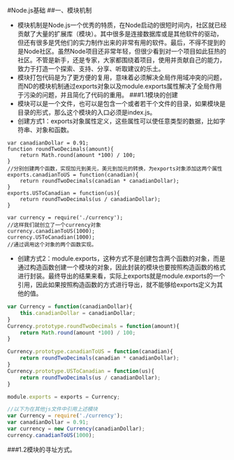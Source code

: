 #Node.js基础
##一、模块机制
- 模块机制是Node.js一个优秀的特质，在Node启动的很短时间内，社区就已经贡献了大量的扩展库（模块）。其中很多是连接数据库或是其他软件的驱动，但还有很多是凭他们的实力制作出来的非常有用的软件。最后，不得不提到的是Node社区。虽然Node项目还非常年轻，但很少看到对一个项目如此狂热的社区。不管是新手，还是专家，大家都围绕着项目，使用并贡献自己的能力，致力于打造一个探索、支持、分享、听取建议的乐土。
- 模块打包代码是为了更方便的复用，意味着必须解决全局作用域冲突的问题，而ND的模块机制通过exports对象以及module.exports属性解决了全局作用于污染的问题，并且简化了代码的重用。
###1.1模块的创建
- 模块可以是一个文件，也可以是包含一个或者若干个文件的目录，如果模块是目录的形式，那么这个模块的入口必须是index.js。
- 创建方式1：exports对象属性定义，这些属性可以使任意类型的数据，比如字符串、对象和函数。
```node.js//创建一个加元和美元互换的模块，保存为currency.js文件
var canadianDollar = 0.91;
function roundTwoDecimals(amount){
	return Math.round(amount *100) / 100;
}
//分别创建两个函数，实现加元到美元，美元到加元的转换，为exports对象添加这两个属性
exports.canadianToUS = function(canadian){
	return roundTwoDecimals(canadian * canadianDollar);
}
exports.USToCanadian = function(us){
	return roundTwoDecimals(us / canadianDollar);
}
```

```node.js//以下创建一个js文件，在这个文件中需要引入我们之前创建的两个互换函数
var currency = require('./currency');
//这样我们就创立了一个currency对象
currency.canadianToUS(1000);
currency.USToCanadian(1000);
//通过调用这个对象的两个函数实现。
```
- 创建方式2：module.exports，这种方式不是创建包含两个函数的对象，而是通过构造函数创建一个模块的对象，因此封装的模块也要按照构造函数的格式进行封装。最终导出的结果来看，实际上exports就是module.exports的一个引用，因此如果按照构造函数的方式进行导出，就不能够给exports定义为其他的值。
```node.js
var Currency = function(canadianDollar){
	this.canadianDollar = canadianDollar;
}
Currency.prototype.roundTwoDecimals = function(amount){
	return Math.round(amount *100) / 100;
}

Currency.prototype.canadianToUS = function(canadian){
	return roundTwoDecimals(canadian * canadianDollar);
}
Currency.prototype.USToCanadian = function(us){
	return roundTwoDecimals(us / canadianDollar);
}

module.exports = exports = Currency;

//以下为在其他js文件中引用上述模块
var Currency = require('./currency');
var canadianDollar = 0.91;
var currency = new Currency(canadianDollar);
currency.canadianToUS(1000);
```
###1.2模块的寻址方式。